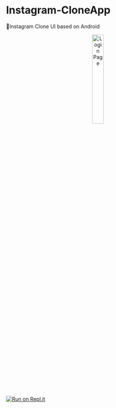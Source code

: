 # Instagram-CloneApp
📸Instagram Clone UI based on Android


<p align="center">
  <img src="https://user-images.githubusercontent.com/23638184/45514801-125c5180-b7af-11e8-8dd7-48372cd1e584.JPG" width="25%" height="25%" title="Login Page">
</p>

[![Run on Repl.it](https://repl.it/badge/github/CEONediak/Instagram-CloneApp)](https://repl.it/github/CEONediak/Instagram-CloneApp)